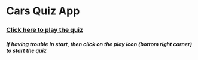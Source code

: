 # Cars Quiz App

### <a href="https://repl.it/@xmonish/car-quiz?embed=1&output=1#index.js" target="_blank" >Click here to play the quiz</a> 

##### If having trouble in start, then click on the play icon (bottom right corner) to start the quiz

